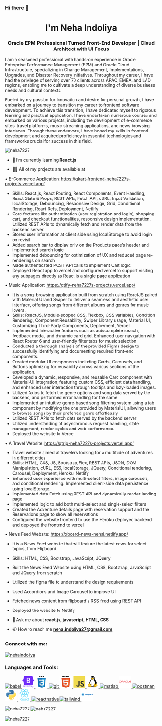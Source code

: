 ### Hi there 👋

<!--
**neha7227/neha7227** is a ✨ _special_ ✨ repository because its `README.md` (this file) appears on your GitHub profile.

Here are some ideas to get you started:

- 🔭 I’m currently working on ...
- 🌱 I’m currently learning ...
- 👯 I’m looking to collaborate on ...
- 🤔 I’m looking for help with ...
- 💬 Ask me about ...
- 📫 How to reach me: ...
- 😄 Pronouns: ...
- ⚡ Fun fact: ...
-->

<h1 align="center">I'm Neha Indoliya</h1>
<h3 align="center">Oracle EPM Professional Turned Front-End Developer | Cloud Architect with UI Focus</h3>
<p> I am a seasoned professional with hands-on experience in Oracle Enterprise Performance Management (EPM) and Oracle Cloud Infrastructure, specializing in Change Management, Implementations, Upgrades, and Disaster Recovery Initiatives. Throughout my career, I have had the privilege of serving over 70 clients across APAC, EMEA, and LAD regions, enabling me to cultivate a deep understanding of diverse business needs and cultural contexts. </p>
<p>Fueled by my passion for innovation and desire for personal growth, I have embarked on a journey to transition my career to frontend software development.
To achieve this transition, I have dedicated myself to rigorous learning and practical application. I have undertaken numerous courses and embarked on various projects, including the development of e-commerce sites, travel platforms, music streaming applications, and news browsing interfaces. Through these endeavors, I have honed my skills in frontend development and acquired proficiency in essential technologies and frameworks crucial for success in this field.</p>

<p align="left"> <img src="https://komarev.com/ghpvc/?username=neha7227&label=Profile%20views&color=0e75b6&style=flat" alt="neha7227" /> </p>

- 🌱 I’m currently learning **React.js**
  
- 👨‍💻 All of my projects are available at [<link>](<link>)

•	E-Commerce Application: https://qkart-frontend-neha7227s-projects.vercel.app/
- Skills: React.js, React Routing, React Components, Event Handling, React State & Props, REST APIs, Fetch API, cURL, Input Validation, localStorage, Debouncing, Responsive Design, Grid, Conditional Rendering, React Refs, Deployment, Netlify
- 	Core features like authentication (user registration and login), shopping cart, and checkout functionalities, responsive design implementation. Utilized REST APIs to dynamically fetch and render data from the backend server.
- 	Stored user information at client side using localStorage to avoid login on revisit
- 	Added search bar to display only on the Products page’s header and implemented search logic
- 	Implemented debouncing for optimization of UX and reduced page re-renderings on search
- 	Made authenticated POST API calls to implement Cart logic
- 	Deployed React app to vercel and configured vercel to support visiting any subpages directly as React is a single page application


•	Music Application: https://qtify-neha7227s-projects.vercel.app/
- It is a song-browsing application built from scratch using ReactJS paired with Material UI and Swiper to deliver a seamless and aesthetic user interface, offering songs from different albums and genres for music lovers.
- Skills: ReactJS, Module-scoped CSS, Flexbox, CSS variables, Condition Rendering, Component Reusability, Swiper Library usage, Material UI, Customizing Third-Party Components, Deployment, Vercel
- 	Implemented interactive features such as autocomplete search, feedback modal, and dynamic card grid. Enhanced user navigation with React Router 6 and user-friendly filter tabs for music selection
- 	Conducted a thorough analysis of the provided Figma design to successfully identifying and documenting required front-end components.
- 	Created modular UI components including Cards, Carousels, and Buttons optimizing for reusability across various sections of the application.
- 	Developed a dynamic, responsive, and reusable Card component with Material-UI integration, featuring custom CSS, efficient data handling, and enhanced user interaction through tooltips and lazy-loaded images.
- 	Utilized Axios to fetch the genre options and song data served by the backend, and performed error handling for the same.
- 	Implemented an intuitive genre-based song filtering system using a tab component by modifying the one provided by MaterialUI, allowing users to browse songs by their preferred genre effortlessly.
- 	Utilized REST APIs to fetch data served by the backend server
- 	Utilized understanding of asynchronous request handling, state management, render cycles and web performance. 
- 	Deployed the website to Vercel

•	A Travel Website: https://qtrip-neha7227s-projects.vercel.app/
- Travel website aimed at travelers looking for a multitude of adventures in different cities
- Skills: HTML, CSS, JS, Bootstrap,Flex, REST APIs, JSON, DOM Manipulation, cURL, ES6, localStorage, JQuery, Conditional rendering, Carousel, Deployment, Heroku, Netlify
- 	Enhanced user experience with multi-select filters, image carousels, and conditional rendering. Implemented client-side data persistence using localStorage.
- 	Implemented data Fetch using REST API and dynamically render landing page
- 	Implemented logic to add both multi-select and single-select filters
- 	Created the Adventure details page with reservation support and the Reservations page to show all reservations
- 	Configured the website frontend to use the Heroku deployed backend and deployed the frontend to vercel

•	News Feed Website: https://xboard-news-nehai.netlify.app/
- It is a News Feed website that will feature the latest news for select topics, from Flipboard.
- Skills: HTML, CSS, Bootstrap, JavaScript, JQuery
- 	Built the News Feed Website using HTML, CSS, Bootstrap, JavaScript and JQuery from scratch
- 	Utilized the figma file to understand the design requirements
- 	Used Accordions and Image Carousel to improve UI
- 	Fetched news content from flipboard's RSS feed using REST API
- 	Deployed the website to Netlify


- 💬 Ask me about **react.js, javascript, HTML, CSS**

- 📫 How to reach me **neha.indoliya27@gmail.com**

<h3 align="left">Connect with me:</h3>
<p align="left">
<a href="https://linkedin.com/in/nehaindoliya" target="blank"><img align="center" src="https://raw.githubusercontent.com/rahuldkjain/github-profile-readme-generator/master/src/images/icons/Social/linked-in-alt.svg" alt="nehaindoliya" height="30" width="40" /></a>
</p>

<h3 align="left">Languages and Tools:</h3>
<p align="left"> <a href="https://babeljs.io/" target="_blank" rel="noreferrer"> <img src="https://www.vectorlogo.zone/logos/babeljs/babeljs-icon.svg" alt="babel" width="40" height="40"/> </a> <a href="https://getbootstrap.com" target="_blank" rel="noreferrer"> <img src="https://raw.githubusercontent.com/devicons/devicon/master/icons/bootstrap/bootstrap-plain-wordmark.svg" alt="bootstrap" width="40" height="40"/> </a> <a href="https://www.w3schools.com/css/" target="_blank" rel="noreferrer"> <img src="https://raw.githubusercontent.com/devicons/devicon/master/icons/css3/css3-original-wordmark.svg" alt="css3" width="40" height="40"/> </a> <a href="https://git-scm.com/" target="_blank" rel="noreferrer"> <img src="https://www.vectorlogo.zone/logos/git-scm/git-scm-icon.svg" alt="git" width="40" height="40"/> </a> <a href="https://www.w3.org/html/" target="_blank" rel="noreferrer"> <img src="https://raw.githubusercontent.com/devicons/devicon/master/icons/html5/html5-original-wordmark.svg" alt="html5" width="40" height="40"/> </a> <a href="https://developer.mozilla.org/en-US/docs/Web/JavaScript" target="_blank" rel="noreferrer"> <img src="https://raw.githubusercontent.com/devicons/devicon/master/icons/javascript/javascript-original.svg" alt="javascript" width="40" height="40"/> </a> <a href="https://www.linux.org/" target="_blank" rel="noreferrer"> <img src="https://raw.githubusercontent.com/devicons/devicon/master/icons/linux/linux-original.svg" alt="linux" width="40" height="40"/> </a> <a href="https://www.mathworks.com/" target="_blank" rel="noreferrer"> <img src="https://upload.wikimedia.org/wikipedia/commons/2/21/Matlab_Logo.png" alt="matlab" width="40" height="40"/> </a> <a href="https://www.oracle.com/" target="_blank" rel="noreferrer"> <img src="https://raw.githubusercontent.com/devicons/devicon/master/icons/oracle/oracle-original.svg" alt="oracle" width="40" height="40"/> </a> <a href="https://postman.com" target="_blank" rel="noreferrer"> <img src="https://www.vectorlogo.zone/logos/getpostman/getpostman-icon.svg" alt="postman" width="40" height="40"/> </a> <a href="https://www.python.org" target="_blank" rel="noreferrer"> <img src="https://raw.githubusercontent.com/devicons/devicon/master/icons/python/python-original.svg" alt="python" width="40" height="40"/> </a> <a href="https://reactjs.org/" target="_blank" rel="noreferrer"> <img src="https://raw.githubusercontent.com/devicons/devicon/master/icons/react/react-original-wordmark.svg" alt="react" width="40" height="40"/> </a> <a href="https://reactnative.dev/" target="_blank" rel="noreferrer"> <img src="https://reactnative.dev/img/header_logo.svg" alt="reactnative" width="40" height="40"/> </a> <a href="https://tailwindcss.com/" target="_blank" rel="noreferrer"> <img src="https://www.vectorlogo.zone/logos/tailwindcss/tailwindcss-icon.svg" alt="tailwind" width="40" height="40"/> </a> <a href="https://webpack.js.org" target="_blank" rel="noreferrer"> <img src="https://raw.githubusercontent.com/devicons/devicon/d00d0969292a6569d45b06d3f350f463a0107b0d/icons/webpack/webpack-original-wordmark.svg" alt="webpack" width="40" height="40"/> </a> </p>

<p><img align="left" src="https://github-readme-stats.vercel.app/api/top-langs?username=neha7227&show_icons=true&locale=en&layout=compact" alt="neha7227" /></p>

<p>&nbsp;<img align="center" src="https://github-readme-stats.vercel.app/api?username=neha7227&show_icons=true&locale=en" alt="neha7227" /></p>

<p><img align="center" src="https://github-readme-streak-stats.herokuapp.com/?user=neha7227&" alt="neha7227" /></p>
